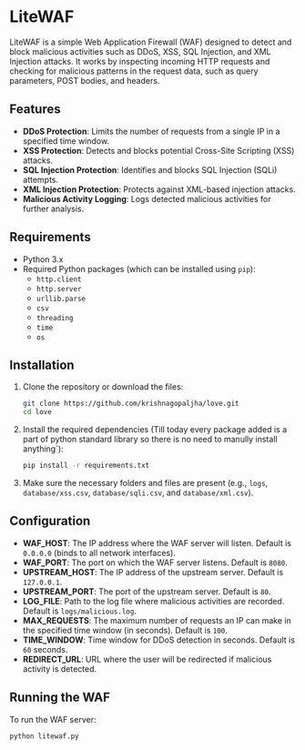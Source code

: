 # LiteWAF 

LiteWAF is a simple Web Application Firewall (WAF) designed to detect and block malicious activities such as DDoS, XSS, SQL Injection, and XML Injection attacks. It works by inspecting incoming HTTP requests and checking for malicious patterns in the request data, such as query parameters, POST bodies, and headers.

## Features

- **DDoS Protection**: Limits the number of requests from a single IP in a specified time window.
- **XSS Protection**: Detects and blocks potential Cross-Site Scripting (XSS) attacks.
- **SQL Injection Protection**: Identifies and blocks SQL Injection (SQLi) attempts.
- **XML Injection Protection**: Protects against XML-based injection attacks.
- **Malicious Activity Logging**: Logs detected malicious activities for further analysis.

## Requirements

- Python 3.x
- Required Python packages (which can be installed using `pip`):
    - `http.client`
    - `http.server`
    - `urllib.parse`
    - `csv`
    - `threading`
    - `time`
    - `os`

## Installation

1. Clone the repository or download the files:
    ```bash
    git clone https://github.com/krishnagopaljha/love.git
    cd love
    ```

2. Install the required dependencies (Till today every package added is a part of python standard library so there is no need to manully install anything`):
    ```bash
    pip install -r requirements.txt
    ```

3. Make sure the necessary folders and files are present (e.g., `logs`, `database/xss.csv`, `database/sqli.csv`, and `database/xml.csv`).

## Configuration

- **WAF_HOST**: The IP address where the WAF server will listen. Default is `0.0.0.0` (binds to all network interfaces).
- **WAF_PORT**: The port on which the WAF server listens. Default is `8080`.
- **UPSTREAM_HOST**: The IP address of the upstream server. Default is `127.0.0.1`.
- **UPSTREAM_PORT**: The port of the upstream server. Default is `80`.
- **LOG_FILE**: Path to the log file where malicious activities are recorded. Default is `logs/malicious.log`.
- **MAX_REQUESTS**: The maximum number of requests an IP can make in the specified time window (in seconds). Default is `100`.
- **TIME_WINDOW**: Time window for DDoS detection in seconds. Default is `60` seconds.
- **REDIRECT_URL**: URL where the user will be redirected if malicious activity is detected.

## Running the WAF

To run the WAF server:

```bash
python litewaf.py
